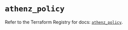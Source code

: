 # `athenz_policy`

Refer to the Terraform Registry for docs: [`athenz_policy`](https://registry.terraform.io/providers/athenz/athenz/1.0.49/docs/resources/policy).
